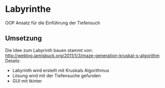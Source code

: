 # Labyrinthe
OOP Ansatz für die Einführung der Tiefensuch 

## Umsetzung
Die Idee zum Labyrinth bauen stammt von: http://weblog.jamisbuck.org/2011/1/3/maze-generation-kruskal-s-algorithm
Details:
- Labyrinth wird erstellt mit Kruskals Algorithmus
- Lösung wird mit der Tiefensuche gefunden
- GUI mit tkinter
